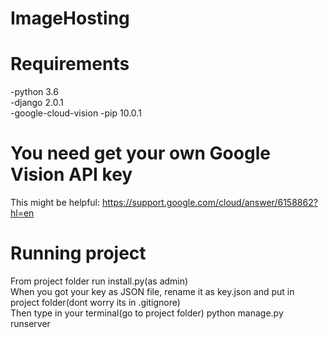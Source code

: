 # ImageHosting

# Requirements
-python 3.6<br/>
-django 2.0.1<br/>
-google-cloud-vision
-pip 10.0.1

# You need get your own Google Vision API key
This might be helpful: https://support.google.com/cloud/answer/6158862?hl=en

# Running project
From project folder run install.py(as admin)<br/>
When you got your key as JSON file, rename it as key.json and put in project folder(dont worry its in .gitignore)<br/>
Then type in your terminal(go to project folder) python manage.py runserver<br/>
